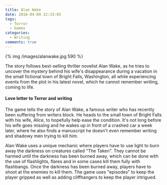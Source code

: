 ```yaml
---
title: Alan Wake
date: 2018-04-09 22:33:03
tags:
  - Terror
  - Games
categories:
  - Writing
comments: true
---
```

{% img /images/alanwake.jpg 590 %}

The story follows best-selling thriller novelist Alan Wake, as he tries to uncover the mystery behind his wife's disappearance during a vacation in the small fictional town of Bright Falls, Washington, all while experiencing events from the plot in his latest novel, which he cannot remember writing, coming to life.
<!-- more -->
#### Love letter to Terror and writing
The game tells the story of Alan Wake, a famous writer who has recently been suffering from writers block. He heads to the small town of Bright Falls with his wife, Alice, to hopefully help ease the condition. It's not long before his wife goes missing and he wakes up in front of a crashed car a week later, where he also finds a manuscript he doesn't even remember writing and shadowy men trying to kill him.

Alan Wake uses a unique mechanic where players have to use light to burn away the darkness on creatures called "The Taken". They cannot be harmed until the darkness has been burned away, which can be done with the use of flashlights, flares and in some cases kill them fully with flashbangs. Once the darkness has been burned away, players have to shoot at the enemies to kill them. The game uses "episodes" to keep the player gripped as well as adding cliffhangers to keep the player intrigued.
